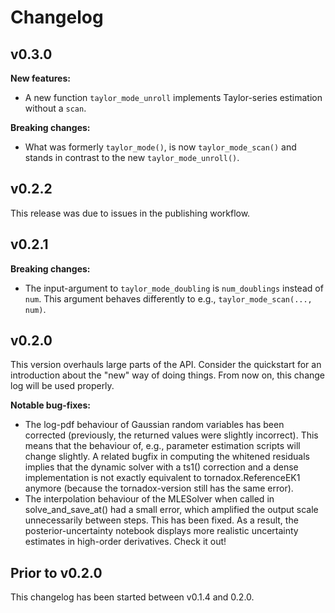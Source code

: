 # Changelog

## v0.3.0

**New features:**

* A new function `taylor_mode_unroll` implements Taylor-series estimation without a `scan`.

**Breaking changes:**

* What was formerly `taylor_mode()`, is now `taylor_mode_scan()` and stands in contrast to the new `taylor_mode_unroll()`.


## v0.2.2

This release was due to issues in the publishing workflow.

## v0.2.1

**Breaking changes:**

* The input-argument to `taylor_mode_doubling` is `num_doublings` instead of `num`.
  This argument behaves differently to e.g., `taylor_mode_scan(..., num)`.


## v0.2.0

This version overhauls large parts of the API. 
Consider the quickstart for an introduction about the "new" way of doing things.
From now on, this change log will be used properly.

**Notable bug-fixes:**

* The log-pdf behaviour of Gaussian random variables has been corrected (previously, the returned values were slightly incorrect).
  This means that the behaviour of, e.g., parameter estimation scripts will change slightly.
  A related bugfix in computing the whitened residuals implies that the dynamic solver with a ts1() correction and a dense implementation is not exactly equivalent 
  to tornadox.ReferenceEK1 anymore (because the tornadox-version still has the same error).
* The interpolation behaviour of the MLESolver when called in solve_and_save_at() had a small error, which amplified the output scale unnecessarily between steps.
  This has been fixed. As a result, the posterior-uncertainty notebook displays more realistic uncertainty estimates in high-order derivatives. Check it out!

## Prior to v0.2.0

This changelog has been started between v0.1.4 and 0.2.0.
